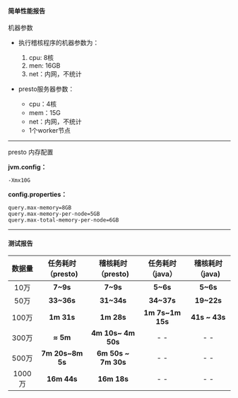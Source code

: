 #### 简单性能报告

机器参数

- 执行稽核程序的机器参数为：
  1. cpu: 8核
  2. men: 16GB
  3. net：内网，不统计
  
- presto服务器参数：
  - cpu：4核
  - mem：15G
  - net：内网，不统计
  - 1个worker节点


---

presto 内存配置 

**jvm.config：**

```shell
-Xmx10G
```

**config.properties：**

```shell
query.max-memory=8GB
query.max-memory-per-node=5GB
query.max-total-memory-per-node=6GB
```

---

#### 测试报告

| 数据量 | 任务耗时（presto) |  稽核耗时（presto)  | 任务耗时（java） | 稽核耗时（java) |
| :----: | :---------------: | :-----------------: | :--------------: | :-------------: |
|  10万  |     **7~9s**      |      **7~9s**       |     **5~6s**     |    **5~6s**     |
|  50万  |    **33~36s**     |     **31~34s**      |    **34~37s**    |   **19~22s**    |
| 100万  |    **1m 31s**     |     **1m 28s**      | **1m 7s~1m 15s** |  **41s ~ 43s**  |
| 300万  |     **≈ 5m**      | **4m 10s~ 4m 50s**  |       - -        |       - -       |
| 500万  | **7m 20s~8m 5s**  | **6m 50s ~ 7m 30s** |       - -        |       - -       |
| 1000万 |    **16m 44s**    |     **16m 18s**     |       - -        |       - -       |

